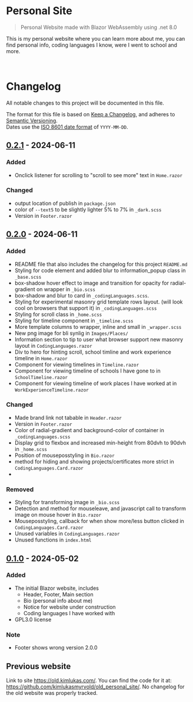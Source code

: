 ﻿# Personal Site

> Personal Website made with Blazor WebAssembly using .net 8.0

This is my personal website where you can learn more about me, you can find personal info, coding languages I know, were I went to school and more.


<br>

# Changelog

All notable changes to this project will be documented in this file.

The format for this file is based on [Keep a Changelog](https://keepachangelog.com/en/1.1.0/),
and adheres to [Semantic Versioning](https://semver.org/spec/v2.0.0.html).<br>
Dates use the [ISO 8601 date format](https://www.iso.org/iso-8601-date-and-time-format.html) of `YYYY-MM-DD`.


## [0.2.1] - 2024-06-11

### Added

- Onclick listener for scrolling to "scroll to see more" text in `Home.razor`

### Changed

- output location of publish in `package.json`
- color of `--text5` to be slightly lighter 5% to 7% in `_dark.scss`
- Version in `Footer.razor`


## [0.2.0] - 2024-06-11

### Added

- README file that also includes the changelog for this project `README.md`
- Styling for code element and added blur to information_popup class in `_base.scss`
- box-shadow hover effect to image and transition for opacity for radial-gradient on wrapper in `_bio.scss`
- box-shadow and blur to card in `_codingLanguages.scss`.
- Styling for experimental masonry grid template rows layout. (will look cool on browsers that support it) in `_codingLanguages.scss`
- Styling for scroll class in `_home.scss`
- Styling for timeline component in `_timeline.scss`
- More template columns to wrapper, inline and small in `_wrapper.scss`
- New png image for bli synlig in `Images/Places/`
- Information section to tip to user what browser support new masonry layout in `CodingLanguages.razor`
- Div to hero for hinting scroll, school timline and work experience timeline in `Home.razor`
- Component for viewing timelines in `Timeline.razor`
- Component for viewing timeline of schools I have gone to in `SchoolTimeline.razor`
- Component for viewing timeline of work places I have worked at in `WorkExperienceTimeline.razor`

### Changed

- Made brand link not tabable in `Header.razor`
- Version in `Footer.razor`
- Color of radial-gradient and background-color of container in `_codingLanguages.scss`
- Display grid to flexbox and increased min-height from 80dvh to 90dvh in `_home.scss`
- Position of mouseposstyling in `Bio.razor`
- method for hiding and showing projects/certificates more strict in `CodingLanguages.Card.razor`
- 

### Removed

- Styling for transforming image in `_bio.scss`
- Detection and method for mouseleave, and javascript call to transform image on mouse hover in `Bio.razor`
- Mouseposstyling, callback for when show more/less button clicked in `CodingLanguages.Card.razor`
- Unused variables in `CodingLanguages.razor`
- Unused functions in `index.html`


## [0.1.0] - 2024-05-02

### Added

- The initial Blazor website, includes
  - Header, Footer, Main section
  - Bio (personal info about me)
  - Notice for website under construction
  - Coding languages I have worked with
- GPL3.0 license

### Note

- Footer shows wrong version 2.0.0


## Previous website

Link to site https://old.kimlukas.com/.
You can find the code for it at: https://github.com/kimlukasmyrvold/old_personal_site/.
No changelog for the old website was properly tracked.


[0.2.1]: https://github.com/kimlukasmyrvold/kimlukasmyrvold.github.io/releases/tag/v0.2.1
[0.2.0]: https://github.com/kimlukasmyrvold/kimlukasmyrvold.github.io/releases/tag/v0.2.0
[0.1.0]: https://github.com/kimlukasmyrvold/kimlukasmyrvold.github.io/releases/tag/v0.1.0